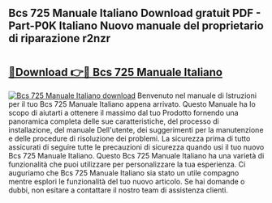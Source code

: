 ## Bcs 725 Manuale Italiano Download gratuit PDF - Part-P0K Italiano Nuovo manuale del proprietario di riparazione r2nzr

# <h2><a href="http://dfgeahe.blite.top/?on=Bcs+725+Manuale+Italiano">🔗Download 👉🔴 Bcs 725 Manuale Italiano</a></h2>

[![Bcs 725 Manuale Italiano download](https://i.imgur.com/lujVjoI.png)](http://dfgeahe.blite.top/?on=Bcs+725+Manuale+Italiano)
Benvenuto nel manuale di Istruzioni per il tuo Bcs 725 Manuale Italiano appena arrivato. Questo Manuale ha lo scopo di aiutarti a ottenere il massimo dal tuo Prodotto fornendo una panoramica completa delle sue caratteristiche, del processo di installazione, del manuale Dell'utente, dei suggerimenti per la manutenzione e delle procedure di risoluzione dei problemi. La sicurezza prima di tutto assicurati di seguire tutte le precauzioni di sicurezza quando usi il tuo nuovo Bcs 725 Manuale Italiano. Questo Bcs 725 Manuale Italiano ha una varietà di funzionalità che puoi utilizzare per personalizzare la tua esperienza. Ci auguriamo che Bcs 725 Manuale Italiano sia stato un utile compagno mentre esplori le funzionalità del tuo nuovo articolo. Se hai domande o dubbi, non esitare a contattare il nostro team di assistenza clienti.
